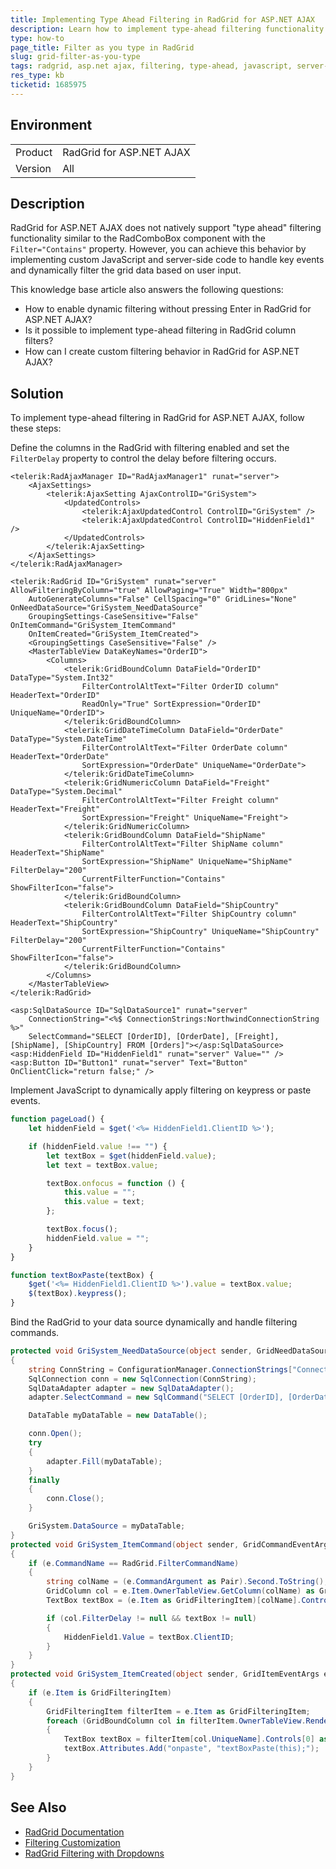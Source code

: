 ```yaml
---
title: Implementing Type Ahead Filtering in RadGrid for ASP.NET AJAX
description: Learn how to implement type-ahead filtering functionality in RadGrid for ASP.NET AJAX using JavaScript and server-side code.
type: how-to
page_title: Filter as you type in RadGrid
slug: grid-filter-as-you-type
tags: radgrid, asp.net ajax, filtering, type-ahead, javascript, server-code
res_type: kb
ticketid: 1685975
---
```


## Environment

<table>
<tbody>
<tr>
<td>Product</td>
<td>RadGrid for ASP.NET AJAX</td>
</tr>
<tr>
<td>Version</td>
<td>All</td>
</tr>
</tbody>
</table>

## Description

RadGrid for ASP.NET AJAX does not natively support "type ahead" filtering functionality similar to the RadComboBox component with the `Filter="Contains"` property. However, you can achieve this behavior by implementing custom JavaScript and server-side code to handle key events and dynamically filter the grid data based on user input.

This knowledge base article also answers the following questions:

- How to enable dynamic filtering without pressing Enter in RadGrid for ASP.NET AJAX?
- Is it possible to implement type-ahead filtering in RadGrid column filters?
- How can I create custom filtering behavior in RadGrid for ASP.NET AJAX?

## Solution

To implement type-ahead filtering in RadGrid for ASP.NET AJAX, follow these steps:

Define the columns in the RadGrid with filtering enabled and set the `FilterDelay` property to control the delay before filtering occurs.

````ASP.NET
<telerik:RadAjaxManager ID="RadAjaxManager1" runat="server">
    <AjaxSettings>
        <telerik:AjaxSetting AjaxControlID="GriSystem">
            <UpdatedControls>
                <telerik:AjaxUpdatedControl ControlID="GriSystem" />
                <telerik:AjaxUpdatedControl ControlID="HiddenField1" />
            </UpdatedControls>
        </telerik:AjaxSetting>
    </AjaxSettings>
</telerik:RadAjaxManager>

<telerik:RadGrid ID="GriSystem" runat="server" AllowFilteringByColumn="true" AllowPaging="True" Width="800px"
    AutoGenerateColumns="False" CellSpacing="0" GridLines="None" OnNeedDataSource="GriSystem_NeedDataSource"
    GroupingSettings-CaseSensitive="False" OnItemCommand="GriSystem_ItemCommand"
    OnItemCreated="GriSystem_ItemCreated">
    <GroupingSettings CaseSensitive="False" />
    <MasterTableView DataKeyNames="OrderID">
        <Columns>
            <telerik:GridBoundColumn DataField="OrderID" DataType="System.Int32"
                FilterControlAltText="Filter OrderID column" HeaderText="OrderID"
                ReadOnly="True" SortExpression="OrderID" UniqueName="OrderID">
            </telerik:GridBoundColumn>
            <telerik:GridDateTimeColumn DataField="OrderDate" DataType="System.DateTime"
                FilterControlAltText="Filter OrderDate column" HeaderText="OrderDate"
                SortExpression="OrderDate" UniqueName="OrderDate">
            </telerik:GridDateTimeColumn>
            <telerik:GridNumericColumn DataField="Freight" DataType="System.Decimal"
                FilterControlAltText="Filter Freight column" HeaderText="Freight"
                SortExpression="Freight" UniqueName="Freight">
            </telerik:GridNumericColumn>
            <telerik:GridBoundColumn DataField="ShipName"
                FilterControlAltText="Filter ShipName column" HeaderText="ShipName"
                SortExpression="ShipName" UniqueName="ShipName" FilterDelay="200"
                CurrentFilterFunction="Contains" ShowFilterIcon="false">
            </telerik:GridBoundColumn>
            <telerik:GridBoundColumn DataField="ShipCountry"
                FilterControlAltText="Filter ShipCountry column" HeaderText="ShipCountry"
                SortExpression="ShipCountry" UniqueName="ShipCountry" FilterDelay="200"
                CurrentFilterFunction="Contains" ShowFilterIcon="false">
            </telerik:GridBoundColumn>
        </Columns>
    </MasterTableView>
</telerik:RadGrid>

<asp:SqlDataSource ID="SqlDataSource1" runat="server"
    ConnectionString="<%$ ConnectionStrings:NorthwindConnectionString %>"
    SelectCommand="SELECT [OrderID], [OrderDate], [Freight], [ShipName], [ShipCountry] FROM [Orders]"></asp:SqlDataSource>
<asp:HiddenField ID="HiddenField1" runat="server" Value="" />
<asp:Button ID="Button1" runat="server" Text="Button" OnClientClick="return false;" />
````

Implement JavaScript to dynamically apply filtering on keypress or paste events.

````JavaScript
function pageLoad() {
    let hiddenField = $get('<%= HiddenField1.ClientID %>');

    if (hiddenField.value !== "") {
        let textBox = $get(hiddenField.value);
        let text = textBox.value;

        textBox.onfocus = function () {
            this.value = "";
            this.value = text;
        };

        textBox.focus();
        hiddenField.value = "";
    }
}

function textBoxPaste(textBox) {
    $get('<%= HiddenField1.ClientID %>').value = textBox.value;
    $(textBox).keypress();
}
````

Bind the RadGrid to your data source dynamically and handle filtering commands.

````C#
protected void GriSystem_NeedDataSource(object sender, GridNeedDataSourceEventArgs e)
{
    string ConnString = ConfigurationManager.ConnectionStrings["ConnectionString"].ConnectionString;
    SqlConnection conn = new SqlConnection(ConnString);
    SqlDataAdapter adapter = new SqlDataAdapter();
    adapter.SelectCommand = new SqlCommand("SELECT [OrderID], [OrderDate], [Freight], [ShipName], [ShipCountry] FROM [Orders]", conn);

    DataTable myDataTable = new DataTable();

    conn.Open();
    try
    {
        adapter.Fill(myDataTable);
    }
    finally
    {
        conn.Close();
    }

    GriSystem.DataSource = myDataTable;
}
protected void GriSystem_ItemCommand(object sender, GridCommandEventArgs e)
{
    if (e.CommandName == RadGrid.FilterCommandName)
    {
        string colName = (e.CommandArgument as Pair).Second.ToString();
        GridColumn col = e.Item.OwnerTableView.GetColumn(colName) as GridColumn;
        TextBox textBox = (e.Item as GridFilteringItem)[colName].Controls[0] as TextBox;

        if (col.FilterDelay != null && textBox != null)
        {
            HiddenField1.Value = textBox.ClientID;
        }
    }
}
protected void GriSystem_ItemCreated(object sender, GridItemEventArgs e)
{
    if (e.Item is GridFilteringItem)
    {
        GridFilteringItem filterItem = e.Item as GridFilteringItem;
        foreach (GridBoundColumn col in filterItem.OwnerTableView.RenderColumns.OfType<GridBoundColumn>().Where(x => x.FilterDelay != null))
        {
            TextBox textBox = filterItem[col.UniqueName].Controls[0] as TextBox;
            textBox.Attributes.Add("onpaste", "textBoxPaste(this);");
        }
    }
}
````

## See Also

- [RadGrid Documentation](https://docs.telerik.com/devtools/aspnet-ajax/controls/grid/overview)
- [Filtering Customization](https://docs.telerik.com/devtools/aspnet-ajax/controls/grid/how-to/filtering/custom-option-for-filtering)
- [RadGrid Filtering with Dropdowns](https://www.telerik.com/forums/radgrid-filtering-with-dropdowns)
